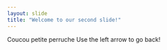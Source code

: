 ```yaml
---
layout: slide
title: "Welcome to our second slide!"
---
```

Coucou petite perruche
Use the left arrow to go back!
